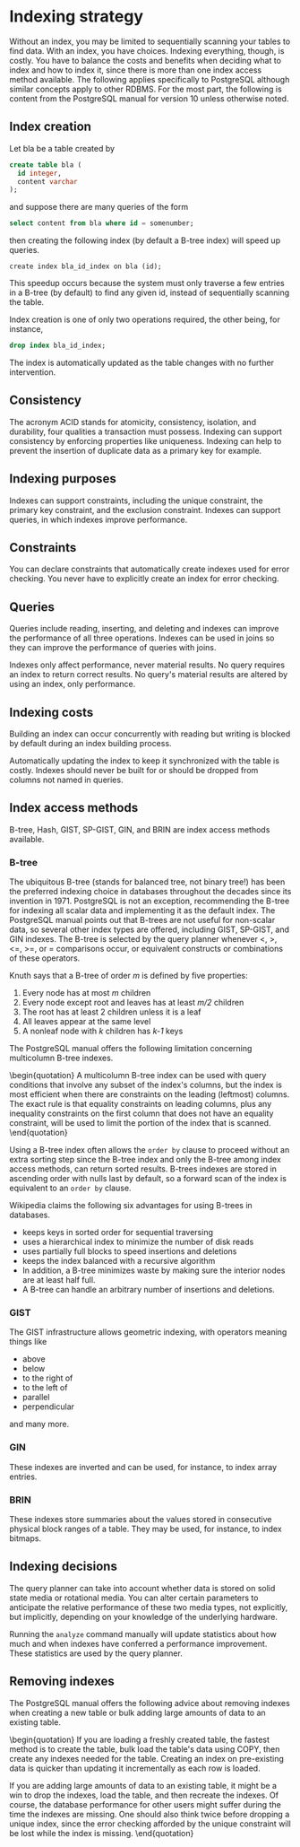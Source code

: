 
# Indexing strategy
Without an index, you may be limited to sequentially scanning your tables to find data. With an index, you have choices. Indexing everything, though, is costly. You have to balance the costs and benefits when deciding what to index and how to index it, since there is more than one index access method available. The following applies specifically to PostgreSQL although similar concepts apply to other RDBMS. For the most part, the following is content from the PostgreSQL manual for version 10 unless otherwise noted.

## Index creation
Let bla be a table created by

```sql
create table bla (
  id integer,
  content varchar
);
```

and suppose there are many queries of the form

```sql
select content from bla where id = somenumber;
```

then creating the following index (by default a B-tree index) will speed up queries.

```
create index bla_id_index on bla (id);
```

This speedup occurs because the system must only traverse a few entries in a B-tree (by default) to find any given id, instead of sequentially scanning the table.

Index creation is one of only two operations required, the other being, for instance,

```sql
drop index bla_id_index;
```

The index is automatically updated as the table changes with no further intervention.

## Consistency
The acronym ACID stands for atomicity, consistency, isolation, and durability, four qualities a transaction must possess. Indexing can support consistency by enforcing properties like uniqueness. Indexing can help to prevent the insertion of duplicate data as a primary key for example.

## Indexing purposes
Indexes can support constraints, including the unique constraint, the primary key constraint, and the exclusion constraint. Indexes can support queries, in which indexes improve performance.

## Constraints
You can declare constraints that automatically create indexes used for error checking. You never have to explicitly create an index for error checking.

## Queries
Queries include reading, inserting, and deleting and indexes can improve the performance of all three operations. Indexes can be used in joins so they can improve the performance of queries with joins.

Indexes only affect performance, never material results. No query requires an index to return correct results. No query's material results are altered by using an index, only performance.

## Indexing costs
Building an index can occur concurrently with reading but writing is blocked by default during an index building process.

Automatically updating the index to keep it synchronized with the table is costly. Indexes should never be built for or should be dropped from columns not named in queries.

## Index access methods
B-tree, Hash, GIST, SP-GIST, GIN, and BRIN are index access methods available.

### B-tree
The ubiquitous B-tree (stands for balanced tree, not binary tree!) has been the preferred indexing choice in databases throughout the decades since its invention in 1971. PostgreSQL is not an exception, recommending the B-tree for indexing all scalar data and implementing it as the default index. The PostgreSQL manual points out that B-trees are not useful for non-scalar data, so several other index types are offered, including GIST, SP-GIST, and GIN indexes. The B-tree is selected by the query planner whenever <, >, <=, >=, or = comparisons occur, or equivalent constructs or combinations of these operators.

Knuth says that a B-tree of order *m* is defined by five properties:

1. Every node has at most *m* children
2. Every node except root and leaves has at least *m/2* children
3. The root has at least 2 children unless it is a leaf
4. All leaves appear at the same level
5. A nonleaf node with *k* children has *k-1* keys

The PostgreSQL manual offers the following limitation concerning multicolumn B-tree indexes.

\begin{quotation}
A multicolumn B-tree index can be used with query conditions that involve any subset of the index's columns, but the index is most efficient when there are constraints on the leading (leftmost) columns. The exact rule is that equality constraints on leading columns, plus any inequality constraints on the first column that does not have an equality constraint, will be used to limit the portion of the index that is scanned.
\end{quotation}

Using a B-tree index often allows the `order by` clause to proceed without an extra sorting step since the B-tree index and only the B-tree among index access methods, can return sorted results. B-trees indexes are stored in ascending order with nulls last by default, so a forward scan of the index is equivalent to an `order by` clause.

Wikipedia claims the following six advantages for using B-trees in databases.

- keeps keys in sorted order for sequential traversing
- uses a hierarchical index to minimize the number of disk reads
- uses partially full blocks to speed insertions and deletions
- keeps the index balanced with a recursive algorithm
- In addition, a B-tree minimizes waste by making sure the interior nodes are at least half full.
- A B-tree can handle an arbitrary number of insertions and deletions.

### GIST
The GIST infrastructure allows geometric indexing, with operators meaning things like

- above
- below
- to the right of
- to the left of
- parallel
- perpendicular

and many more.

### GIN
These indexes are inverted and can be used, for instance, to index array entries.

### BRIN
These indexes store summaries about the values stored in consecutive physical block ranges of a table. They may be used, for instance, to index bitmaps.

## Indexing decisions
The query planner can take into account whether data is stored on solid state media or rotational media. You can alter certain parameters to anticipate the relative performance of these two media types, not explicitly, but implicitly, depending on your knowledge of the underlying hardware.

Running the `analyze` command manually will update statistics about how much and when indexes have conferred a performance improvement. These statistics are used by the query planner.

## Removing indexes
The PostgreSQL manual offers the following advice about removing indexes when creating a new table or bulk adding large amounts of data to an existing table.

\begin{quotation}
If you are loading a freshly created table, the fastest method is to create the table, bulk load the table's data using COPY, then create any indexes needed for the table. Creating an index on pre-existing data is quicker than updating it incrementally as each row is loaded.

If you are adding large amounts of data to an existing table, it might be a win to drop the indexes, load the table, and then recreate the indexes. Of course, the database performance for other users might suffer during the time the indexes are missing. One should also think twice before dropping a unique index, since the error checking afforded by the unique constraint will be lost while the index is missing.
\end{quotation}


